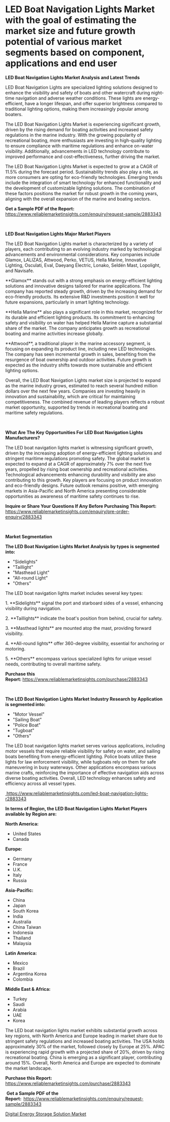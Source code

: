 <p><h1>LED Boat Navigation Lights Market with the goal of estimating the market size and future growth potential of various market segments based on component, applications and end user</h1></p><p><strong>LED Boat Navigation Lights Market Analysis and Latest Trends</strong></p>
<p><p>LED Boat Navigation Lights are specialized lighting solutions designed to enhance the visibility and safety of boats and other watercraft during night-time navigation and adverse weather conditions. These lights are energy-efficient, have a longer lifespan, and offer superior brightness compared to traditional lighting options, making them increasingly popular among boaters.</p><p>The LED Boat Navigation Lights Market is experiencing significant growth, driven by the rising demand for boating activities and increased safety regulations in the marine industry. With the growing popularity of recreational boating, more enthusiasts are investing in high-quality lighting to ensure compliance with maritime regulations and enhance on-water visibility. Additionally, advancements in LED technology contribute to improved performance and cost-effectiveness, further driving the market.</p><p>The LED Boat Navigation Lights Market is expected to grow at a CAGR of 11.5% during the forecast period. Sustainability trends also play a role, as more consumers are opting for eco-friendly technologies. Emerging trends include the integration of smart technology for enhanced functionality and the development of customizable lighting solutions. The combination of these factors positions the market for robust growth in the coming years, aligning with the overall expansion of the marine and boating sectors.</p></p>
<p><strong>Get a Sample PDF of the Report:&nbsp;</strong> <a href="https://www.reliablemarketinsights.com/enquiry/request-sample/2883343?utm_campaign=3312&utm_medium=2&utm_source=Github&utm_content=ia&utm_term=13032025&utm_id=led-boat-navigation-lights">https://www.reliablemarketinsights.com/enquiry/request-sample/2883343</a></p>
<p>&nbsp;</p>
<p><strong>LED Boat Navigation Lights Major Market Players</strong></p>
<p><p>The LED Boat Navigation Lights market is characterized by a variety of players, each contributing to an evolving industry marked by technological advancements and environmental considerations. Key companies include Glamox, LALIZAS, Attwood, Perko, VETUS, Hella Marine, Innovative Lighting, Osculati, Eval, Daeyang Electric, Lonako, Seldén Mast, Lopolight, and Navisafe.</p><p>**Glamox** stands out with a strong emphasis on energy-efficient lighting solutions and innovative designs tailored for marine applications. The company has reported steady growth, driven by the increasing demand for eco-friendly products. Its extensive R&D investments position it well for future expansions, particularly in smart lighting technology.</p><p>**Hella Marine** also plays a significant role in this market, recognized for its durable and efficient lighting products. Its commitment to enhancing safety and visibility on water has helped Hella Marine capture a substantial share of the market. The company anticipates growth as recreational boating and marine activities increase globally.</p><p>**Attwood**, a traditional player in the marine accessory segment, is focusing on expanding its product line, including new LED technologies. The company has seen incremental growth in sales, benefiting from the resurgence of boat ownership and outdoor activities. Future growth is expected as the industry shifts towards more sustainable and efficient lighting options.</p><p>Overall, the LED Boat Navigation Lights market size is projected to expand as the marine industry grows, estimated to reach several hundred million dollars over the next few years. Companies are investing heavily in innovation and sustainability, which are critical for maintaining competitiveness. The combined revenue of leading players reflects a robust market opportunity, supported by trends in recreational boating and maritime safety regulations.</p></p>
<p>&nbsp;</p>
<p><strong>What Are The Key Opportunities For LED Boat Navigation Lights Manufacturers?</strong></p>
<p><p>The LED boat navigation lights market is witnessing significant growth, driven by the increasing adoption of energy-efficient lighting solutions and stringent maritime regulations promoting safety. The global market is expected to expand at a CAGR of approximately 7% over the next five years, propelled by rising boat ownership and recreational activities. Technological advancements enhancing durability and visibility are also contributing to this growth. Key players are focusing on product innovation and eco-friendly designs. Future outlook remains positive, with emerging markets in Asia-Pacific and North America presenting considerable opportunities as awareness of maritime safety continues to rise.</p></p>
<p><strong>Inquire or Share Your Questions If Any Before Purchasing This Report:</strong> <a href="https://www.reliablemarketinsights.com/enquiry/pre-order-enquiry/2883343?utm_campaign=3312&utm_medium=2&utm_source=Github&utm_content=ia&utm_term=13032025&utm_id=led-boat-navigation-lights">https://www.reliablemarketinsights.com/enquiry/pre-order-enquiry/2883343</a></p>
<p>&nbsp;</p>
<p><strong>Market Segmentation</strong></p>
<p><strong>The LED Boat Navigation Lights Market Analysis by types is segmented into:</strong></p>
<p><ul><li>"Sidelights"</li><li>"Taillight"</li><li>"Masthead Light"</li><li>"All-round Light"</li><li>"Others"</li></ul></p>
<p><p>The LED boat navigation lights market includes several key types: </p><p>1. **Sidelights** signal the port and starboard sides of a vessel, enhancing visibility during navigation.  </p><p>2. **Taillights** indicate the boat's position from behind, crucial for safety.  </p><p>3. **Masthead lights** are mounted atop the mast, providing forward visibility.  </p><p>4. **All-round lights** offer 360-degree visibility, essential for anchoring or motoring.  </p><p>5. **Others** encompass various specialized lights for unique vessel needs, contributing to overall maritime safety.</p></p>
<p><strong>Purchase this Report:&nbsp;</strong><a href="https://www.reliablemarketinsights.com/purchase/2883343?utm_campaign=3312&utm_medium=2&utm_source=Github&utm_content=ia&utm_term=13032025&utm_id=led-boat-navigation-lights">https://www.reliablemarketinsights.com/purchase/2883343</a></p>
<p>&nbsp;</p>
<p><strong>The LED Boat Navigation Lights Market Industry Research by Application is segmented into:</strong></p>
<p><ul><li>"Motor Vessel"</li><li>"Sailing Boat"</li><li>"Police Boat"</li><li>"Tugboat"</li><li>"Others"</li></ul></p>
<p><p>The LED boat navigation lights market serves various applications, including motor vessels that require reliable visibility for safety on water, and sailing boats benefiting from energy-efficient lighting. Police boats utilize these lights for law enforcement visibility, while tugboats rely on them for safe maneuvering in busy waterways. Other applications encompass various marine crafts, reinforcing the importance of effective navigation aids across diverse boating activities. Overall, LED technology enhances safety and efficiency across all vessel types.</p></p>
<p><a href="https://www.reliablemarketinsights.com/led-boat-navigation-lights-r2883343?utm_campaign=3312&utm_medium=2&utm_source=Github&utm_content=ia&utm_term=13032025&utm_id=led-boat-navigation-lights">&nbsp;https://www.reliablemarketinsights.com/led-boat-navigation-lights-r2883343</a></p>
<p><strong>In terms of Region, the LED Boat Navigation Lights Market Players available by Region are:</strong></p>
<p>
    <p> <strong> North America: </strong>
        <ul>
            <li>United States</li>
            <li>Canada</li>
        </ul>
        </p> 
    <p> <strong> Europe: </strong>
        <ul>
            <li>Germany</li>
            <li>France</li>
            <li>U.K.</li>
            <li>Italy</li>
            <li>Russia</li>
        </ul>
        </p> 
    <p> <strong> Asia-Pacific: </strong>
        <ul>
            <li>China</li>
            <li>Japan</li>
            <li>South Korea</li>
            <li>India</li>
            <li>Australia</li>
            <li>China Taiwan</li>
            <li>Indonesia</li>
            <li>Thailand</li>
            <li>Malaysia</li>
        </ul>
        </p> 
    <p> <strong> Latin America: </strong>
        <ul>
            <li>Mexico</li>
            <li>Brazil</li>
            <li>Argentina Korea</li>
            <li>Colombia</li>
        </ul>
        </p> 
    <p> <strong> Middle East & Africa: </strong>
        <ul>
            <li>Turkey</li>
            <li>Saudi</li>
            <li>Arabia</li>
            <li>UAE</li>
            <li>Korea</li>
        </ul>
    </p>
    </p>
<p><p>The LED boat navigation lights market exhibits substantial growth across key regions, with North America and Europe leading in market share due to stringent safety regulations and increased boating activities. The USA holds approximately 30% of the market, followed closely by Europe at 25%. APAC is experiencing rapid growth with a projected share of 20%, driven by rising recreational boating. China is emerging as a significant player, contributing around 15%. Overall, North America and Europe are expected to dominate the market landscape.</p></p>
<p><strong>Purchase this Report: </strong><a href="https://www.reliablemarketinsights.com/purchase/2883343?utm_campaign=3312&utm_medium=2&utm_source=Github&utm_content=ia&utm_term=13032025&utm_id=led-boat-navigation-lights">https://www.reliablemarketinsights.com/purchase/2883343</a></p>
<p>&nbsp;<strong>Get a Sample PDF of the Report:&nbsp;&nbsp;</strong><a href="https://www.reliablemarketinsights.com/enquiry/request-sample/2883343?utm_campaign=3312&utm_medium=2&utm_source=Github&utm_content=ia&utm_term=13032025&utm_id=led-boat-navigation-lights">https://www.reliablemarketinsights.com/enquiry/request-sample/2883343</a></p>
<p><strong></strong></p>
<p><p><a href="https://github.com/usraceby/Market-Research-Report-List-1/blob/main/digital-energy-storage-solution-market.md?utm_campaign=3312&utm_medium=2&utm_source=Github&utm_content=ia&utm_term=13032025&utm_id=led-boat-navigation-lights">Digital Energy Storage Solution Market</a></p></p>